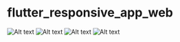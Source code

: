 # flutter_responsive_app_web
![Alt text](https://github.com/ajaykumar911/flutter_responsive_app_web/blob/main/assets/screenshot3.png)
![Alt text](https://github.com/ajaykumar911/flutter_responsive_app_web/blob/main/assets/screenshot4.png)
![Alt text](https://github.com/ajaykumar911/flutter_responsive_app_web/blob/main/assets/screenshot1.png)
![Alt text](https://github.com/ajaykumar911/flutter_responsive_app_web/blob/main/assets/screenshot2.png)


